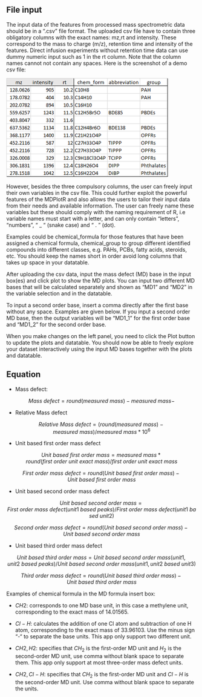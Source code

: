 ## File input

The input data of the features from processed mass spectrometric data should be in a “.csv” file format. The uploaded csv file have to contain three obligatory columns with the exact names: mz,rt and intensity. These correspond to the mass to charge (m/z), retention time and intensity of the features. Direct infusion experiments without retention time data can use dummy numeric input such as 1 in the rt column. Note that the column names cannot not contain any spaces. Here is the screenshot of a demo csv file:

![](www/csvdemo.png) 

However, besides the three compulsory columns, the user can freely input their own variables in the csv file. This could further exploit the powerful features of the MDPlotR and also allows the users to tailor their input data from their needs and available information. The user can freely name these variables but these should comply with the naming requirement of R, i.e variable names must start with a letter, and can only contain “letters”, “numbers”, “ _ “ (snake case) and “ . ” (dot). 

Examples could be chemical_formula for those features that have been assigned a chemical formula, chemical_group to group different identified compounds into different classes, e.g. PAHs, PCBs, fatty acids, steroids, etc. You should keep the names short in order avoid long columns that takes up space in your datatable.

After uploading the csv data, input the mass defect (MD) base in the input box(es) and click plot to show the MD plots. You can input two different MD bases that will be calculated separately and shown as “MD1” and “MD2” in the variable selection and in the datatable. 

To input a second order base, insert a comma directly after the first base without any space. Examples are given below. If you input a second order MD base, then the output variables will be “MD1_1” for the first order base and “MD1_2” for the second order base.

When you make changes on the left panel, you need to click the Plot button to update the plots and datatable. You should now be able to freely explore your dataset interactively using the input MD bases together with the plots and datatable.

## Equation

- Mass defect:

$$Mass\ defect = round(measured\ mass) - measured\ mass - $$

- Relative Mass defect

$$Relative\ Mass\ defect = (round(measured\ mass) - measured\ mass )/measured\ mass * 10^6$$

- Unit based first order mass defect

$$ Unit\ based\ first\ order\ mass = measured\ mass * round(first\ order\ unit\ exact\ mass)/first\ order\ unit\ exact\ mass $$

$$ First\ order\ mass\ defect = round(Unit\ based\ first\ order\ mass) - Unit\ based\ first\ order\ mass$$

- Unit based second order mass defect

$$ Unit\ based\ second\ order\ mass = First\ order\ mass\ defect (unit 1\ based\ peaks)/First\ order\ mass\ defect (unit 1\ based\ unit 2) $$

$$ Second\ order\ mass\ defect = round(Unit\ based\ second\ order\ mass) - Unit\ based\ second\ order\ mass $$

- Unit based third order mass defect

$$ Unit\ based\ third\ order\ mass = Unit\ based\ second\ order\ mass (unit 1, unit 2\ based\ peaks)/Unit\ based\ second\ order\ mass(unit 1, unit 2\ based\ unit3) $$

$$ Third\ order\ mass\ defect = round(Unit\ based\ third\ order\ mass) - Unit\ based\ third\ order\ mass$$

Examples of chemical formula in the MD formula insert box:

- $CH2$:  corresponds to one MD base unit, in this case a methylene unit, corresponding to the exact mass of 14.01565.

- $Cl-H$: calculates the addition of one Cl atom and subtraction of one H atom, corresponding to the exact mass of 33.96103. Use the minus sign “-“ to separate the base units. This app only support two different unit.

- $CH2,H2$: specifies that $CH_2$ is the first-order MD unit and $H_2$ is the second-order MD unit, use comma without blank space to separate them. This app only support at most three-order mass defect units.

- $CH2,Cl-H$:  specifies that $CH_2$ is the first-order MD unit and $Cl-H$ is the second-order MD unit. Use comma without blank space to separate the units.

